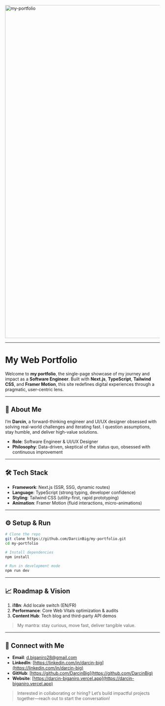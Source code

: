 <img width="1920" height="1080" alt="my-portfolio" src="https://github.com/user-attachments/assets/339ed699-f9e5-4518-9b44-7a3934495a1b" />


---

# My Web Portfolio

Welcome to **my portfolio**, the single-page showcase of my journey and impact as a **Software Engineer**. Built with **Next.js**, **TypeScript**, **Tailwind CSS**, and **Framer Motion**, this site redefines digital experiences through a pragmatic, user-centric lens.

---

## 🚀 About Me

I’m **Darcin**, a forward-thinking engineer and UI/UX designer obsessed with solving real-world challenges and iterating fast. I question assumptions, stay humble, and deliver high-value solutions.

* **Role**: Software Engineer & UI/UX Designer
* **Philosophy**: Data-driven, skeptical of the status quo, obsessed with continuous improvement

---

## 🛠️ Tech Stack

* **Framework**: Next.js (SSR, SSG, dynamic routes)
* **Language**: TypeScript (strong typing, developer confidence)
* **Styling**: Tailwind CSS (utility-first, rapid prototyping)
* **Animation**: Framer Motion (fluid interactions, micro-animations)

---

## ⚙️ Setup & Run

```bash
# Clone the repo
git clone https://github.com/DarcinBig/my-portfolio.git
cd my-portfolio

# Install dependencies
npm install

# Run in development mode
npm run dev
```

---

## 📈 Roadmap & Vision

1. **i18n**: Add locale switch (EN/FR)
2. **Performance**: Core Web Vitals optimization & audits
3. **Content Hub**: Tech blog and third-party API demos

> My mantra: stay curious, move fast, deliver tangible value.

---

## 🤝 Connect with Me

* **Email**: [d.biganiro28@gmail.com](mailto:d.biganiro28@gmail.com)
* **LinkedIn**: [https://linkedin.com/in/darcin-big](https://linkedin.com/in/darcin-big)
* **GitHub**: [https://github.com/DarcinBig](https://github.com/DarcinBig)
* **Website**: [https://darcin-biganiro.vercel.app](https://darcin-biganiro.vercel.app)

> Interested in collaborating or hiring? Let’s build impactful projects together—reach out to start the conversation!

